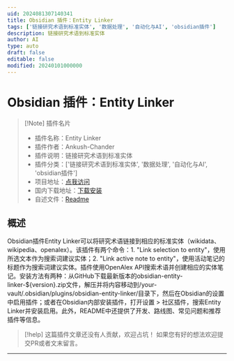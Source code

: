 ```yaml
---
uid: 2024081307140341
title: Obsidian 插件：Entity Linker
tags: ['链接研究术语到标准实体', '数据处理', '自动化与AI', 'obsidian插件']
description: 链接研究术语到标准实体
author: AI
type: auto
draft: false
editable: false
modified: 20240101000000
---
```


# Obsidian 插件：Entity Linker

> [!Note] 插件名片
> - 插件名称：Entity Linker
> - 插件作者：Ankush-Chander
> - 插件说明：链接研究术语到标准实体
> - 插件分类：['链接研究术语到标准实体', '数据处理', '自动化与AI', 'obsidian插件']
> - 项目地址：[点我访问](https://github.com/Ankush-Chander/obsidian-entity-linker)
> - 国内下载地址：[下载安装](https://pkmer.cn/products/plugin/pluginMarket/?entity-linker)
> - 自述文件：[Readme](https://ghproxy.net/https://raw.githubusercontent.com/Ankush-Chander/obsidian-entity-linker/master/README.md)



## 概述

Obsidian插件Entity Linker可以将研究术语链接到相应的标准实体（wikidata、wikipedia、openalex）。该插件有两个命令：1. "Link selection to entity"，使用所选文本作为搜索词建议实体；2. "Link active note to entity"，使用活动笔记的标题作为搜索词建议实体。插件使用OpenAlex API搜索术语并创建相应的实体笔记。安装方法有两种：从GitHub下载最新版本的obsidian-entity-linker-${version}.zip文件，解压并将内容移动到/your-vault/.obsidian/plugins/obsidian-entity-linker/目录下，然后在Obsidian的设置中启用插件；或者在Obsidian内部安装插件，打开设置 > 社区插件，搜索Entity Linker并安装启用。此外，README中还提供了开发、路线图、常见问题和推荐插件等信息。


> [!help] 
> 这篇插件文章还没有人贡献，欢迎占坑！
> 如果您有好的想法欢迎提交PR或者文末留言。
> 

---



